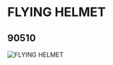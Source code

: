 # FLYING HELMET
## 90510
![FLYING HELMET](https://lc-www-live-s.legocdn.com/media/bricks/5/2/4587303.jpg)